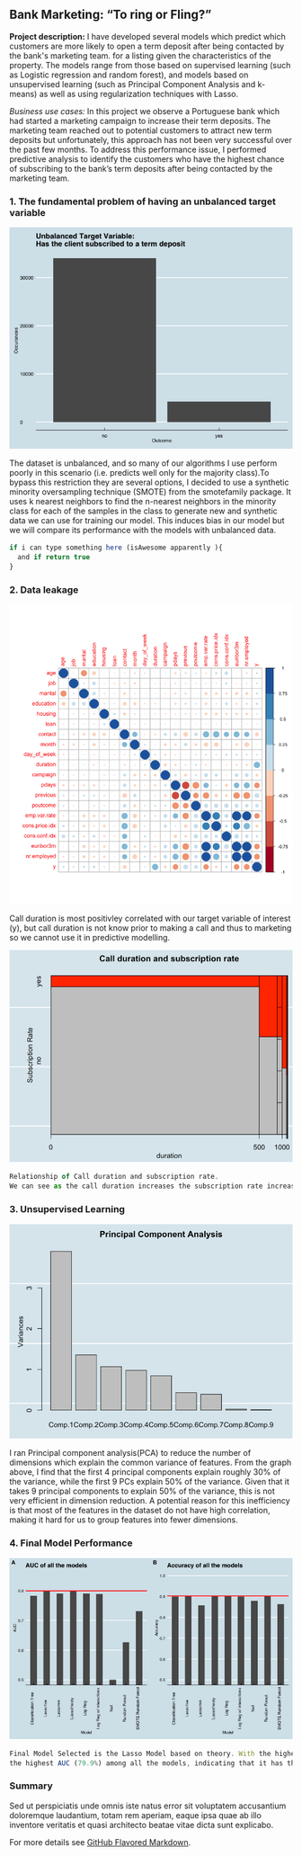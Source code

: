 ## Bank Marketing: “To ring or Fling?”

**Project description:** I have developed several models which predict which customers are more likely to open a term deposit after being contacted by the bank's marketing team. for a listing given the characteristics of the property. The models range from those based on supervised learning (such as Logistic regression and random forest), and models based on unsupervised learning (such as Principal Component Analysis and k-means) as well as using regularization techniques with Lasso. 

*Business use cases:* In this project we observe a Portuguese bank which had started a marketing campaign to increase their term deposits. The marketing team reached out to potential customers to attract new term deposits but unfortunately, this approach has not been very successful over the past few months. To address this performance issue, I performed predictive analysis to identify the customers who have the highest chance of subscribing to the bank’s term deposits after being contacted by the marketing team.

### 1. The fundamental problem of having an unbalanced target variable

<img src="images/Rplot.png?raw=true"/>

The dataset is unbalanced, and so many of our algorithms I use perform poorly in this scenario (i.e. predicts well only for the majority class).To bypass this restriction they are several options, I decided to use a synthetic minority oversampling technique (SMOTE) from the smotefamily package. It uses k nearest neighbors to find the n-nearest neighbors in the minority class for each of the samples in the class to generate new and synthetic data we can use for training our model. This induces bias in our model but we will compare its performance with the models with unbalanced data.

```javascript
if i can type something here (isAwesome apparently ){
  and if return true
}
```

### 2. Data leakage 

<img src="images/corrplot.png?raw=true"/>

Call duration is most positivley correlated with our target variable of interest (y), but call duration is not know prior to making a call and thus to marketing so we cannot use it in predictive modelling.

<img src="images/Duration.png?raw=true"/>

```javascript
Relationship of Call duration and subscription rate. 
We can see as the call duration increases the subscription rate increases. 
```

### 3. Unsupervised Learning

<img src="images/PCA.png?raw=true"/>

I ran Principal component analysis(PCA) to reduce the number of dimensions which explain the common variance of features. From the graph above, I find that the first 4 principal components explain roughly 30% of the variance, while the first 9 PCs explain 50% of the variance. Given that it takes 9 principal components to explain 50% of the variance, this is not very efficient in dimension reduction. A potential reason for this inefficiency is that most of the features in the dataset do not have high correlation, making it hard for us to group features into fewer dimensions.


### 4. Final Model Performance
<img src="images/performance.png?raw=true"/>

```javascript
Final Model Selected is the Lasso Model based on theory. With the highest Accuracy rate (90.25%) and
the highest AUC (79.9%) among all the models, indicating that it has the best OOS performance.
```

### Summary
Sed ut perspiciatis unde omnis iste natus error sit voluptatem accusantium doloremque laudantium, totam rem aperiam, eaque ipsa quae ab illo inventore veritatis et quasi architecto beatae vitae dicta sunt explicabo. 

For more details see [GitHub Flavored Markdown](https://guides.github.com/features/mastering-markdown/).

